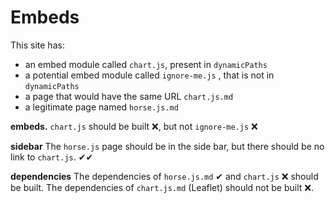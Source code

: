 # Embeds

This site has:
* an embed module called `chart.js`, present in `dynamicPaths`
* a potential embed module called `ignore-me.js` , that is not in `dynamicPaths`
* a page that would have the same URL `chart.js.md`
* a legitimate page named `horse.js.md`

**embeds.** `chart.js` should be built ❌, but not `ignore-me.js` ❌

**sidebar** The `horse.js` page should be in the side bar, but there should be no link to `chart.js`. ✔︎✔

**dependencies** The dependencies of `horse.js.md` ✔ and `chart.js` ❌ should be built. The dependencies of `chart.js.md` (Leaflet) should not be built ❌.
